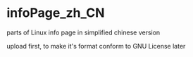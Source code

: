 # infoPage_zh_CN
parts of Linux info page in simplified chinese version

upload first, to make it's format conform to GNU License later
